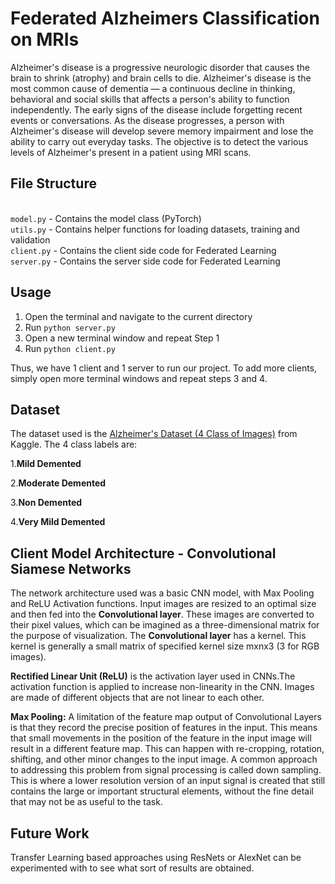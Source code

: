 # Federated Alzheimers Classification on MRIs
Alzheimer's disease is a progressive neurologic disorder that causes the brain to shrink (atrophy) and brain cells to die. Alzheimer's disease is the most common cause of dementia — a continuous decline in thinking, behavioral and social skills that affects a person's ability to function independently. The early signs of the disease include forgetting recent events or conversations. As the disease progresses, a person with Alzheimer's disease will develop severe memory impairment and lose the ability to carry out everyday tasks. The objective is to detect the various levels of Alzheimer's present in a patient using MRI scans. 

## File Structure
<br>`model.py` - Contains the model class (PyTorch)
<br>`utils.py` - Contains helper functions for loading datasets, training and validation
<br>`client.py` - Contains the client side code for Federated Learning 
<br>`server.py` - Contains the server side code for Federated Learning

## Usage

1. Open the terminal and navigate to the current directory
2. Run `python server.py`
3. Open a new terminal window and repeat Step 1
4. Run `python client.py`

Thus, we have 1  client and 1 server to run our project. To add more clients, simply open more terminal windows and repeat steps 3 and 4.


## Dataset

The dataset used is the [Alzheimer's Dataset (4 Class of Images)](https://www.kaggle.com/tourist55/alzheimers-dataset-4-class-of-images) from Kaggle. The 4 class labels are:

1.**Mild Demented**

2.**Moderate Demented**

3.**Non Demented**

4.**Very Mild Demented**



## Client Model Architecture - Convolutional Siamese Networks

The network architecture used was a basic CNN model, with Max Pooling and ReLU Activation functions. Input images are resized to an optimal size and then fed into the **Convolutional layer**. These images are converted to their pixel values, which can be imagined as a three-dimensional matrix for the purpose of visualization. The **Convolutional layer** has a kernel. This kernel is generally a small matrix of specified kernel size mxnx3 (3 for RGB images). 
<br>

**Rectified Linear Unit (ReLU)** is the activation layer used in CNNs.The activation function is applied to increase non-linearity in the CNN. Images are made of different objects that are not linear to each other.


**Max Pooling:** A limitation of the feature map output of Convolutional Layers is that they record the precise position of features in the input. This means that small movements in the position of the feature in the input image will result in a different feature map. This can happen with re-cropping, rotation, shifting, and other minor changes to the input image. A common approach to addressing this problem from signal processing is called down sampling. This is where a lower resolution version of an input signal is created that still contains the large or important structural elements, without the fine detail that may not be as useful to the task.

## Future Work

Transfer Learning based approaches using ResNets or AlexNet can be experimented with to see what sort of results are obtained.
